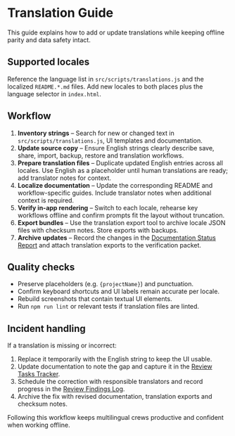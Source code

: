 # Translation Guide

This guide explains how to add or update translations while keeping offline
parity and data safety intact.

## Supported locales

Reference the language list in `src/scripts/translations.js` and the localized
`README.*.md` files. Add new locales to both places plus the language selector in
`index.html`.

## Workflow

1. **Inventory strings** – Search for new or changed text in
   `src/scripts/translations.js`, UI templates and documentation.
2. **Update source copy** – Ensure English strings clearly describe save, share,
   import, backup, restore and translation workflows.
3. **Prepare translation files** – Duplicate updated English entries across all
   locales. Use English as a placeholder until human translations are ready; add
   translator notes for context.
4. **Localize documentation** – Update the corresponding README and
   workflow-specific guides. Include translator notes when additional context is
   required.
5. **Verify in-app rendering** – Switch to each locale, rehearse key workflows
   offline and confirm prompts fit the layout without truncation.
6. **Export bundles** – Use the translation export tool to archive locale JSON
   files with checksum notes. Store exports with backups.
7. **Archive updates** – Record the changes in the
   [Documentation Status Report](documentation-status-report-template.md) and
   attach translation exports to the verification packet.

## Quality checks

- Preserve placeholders (e.g. `{projectName}`) and punctuation.
- Confirm keyboard shortcuts and UI labels remain accurate per locale.
- Rebuild screenshots that contain textual UI elements.
- Run `npm run lint` or relevant tests if translation files are linted.

## Incident handling

If a translation is missing or incorrect:

1. Replace it temporarily with the English string to keep the UI usable.
2. Update documentation to note the gap and capture it in the
   [Review Tasks Tracker](review-tasks-2025-02-07.md).
3. Schedule the correction with responsible translators and record progress in
   the [Review Findings Log](review-findings.md).
4. Archive the fix with revised documentation, translation exports and checksum
   notes.

Following this workflow keeps multilingual crews productive and confident when
working offline.
